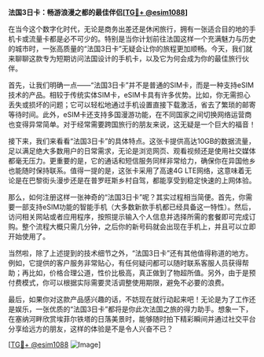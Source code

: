 **法国3日卡：畅游浪漫之都的最佳伴侣[[TG💪+ @esim1088](https://t.me/s/esim1088)]**

在当今这个数字化时代，无论是商务出差还是休闲旅行，拥有一张适合目的地的手机卡或流量卡都是必不可少的。特别是当你计划前往法国这样一个充满魅力与历史的城市时，一张高质量的“法国3日卡”无疑会让你的旅程更加顺畅。今天，我们就来聊聊这款专为短期访问法国设计的手机卡，以及它为何会成为你的最佳旅行伙伴。

首先，让我们明确一点——“法国3日卡”并不是普通的SIM卡，而是一种支持eSIM技术的产品。相较于传统实体SIM卡，eSIM卡具有许多优势。比如，你无需担心丢失或损坏的问题；它可以轻松地通过手机设置直接下载激活，省去了繁琐的邮寄等待时间。此外，eSIM卡还支持多国漫游功能，在不同国家之间切换网络运营商也变得异常简单。对于经常需要跨国旅行的朋友来说，这无疑是一个巨大的福音！

接下来，我们来看看“法国3日卡”的具体特点。这张卡提供高达10GB的数据流量，足以满足绝大多数用户的日常需求，无论是浏览网页、观看视频还是使用社交媒体都毫无压力。更重要的是，它的通话和短信服务同样非常给力，确保你在异国他乡也能随时保持联系。值得一提的是，这张卡采用了高速4G LTE网络，这意味着无论是在巴黎街头漫步还是在普罗旺斯乡村自驾，都能享受到稳定快速的上网体验。

那么，如何注册这样一张神奇的“法国3日卡”呢？其实过程相当简便。首先，你需要一部支持eSIM功能的智能手机（大多数新款手机都已经具备这一特性）。然后，访问相关网站或者应用程序，按照提示输入个人信息并选择所需的套餐即可完成订购。整个流程大概只需几分钟，之后你的新号码就会出现在手机上，并且可以立即开始使用了。

当然啦，除了上述提到的技术细节之外，“法国3日卡”还有其他值得称道的地方。例如，它提供的客户服务非常贴心，有任何疑问都可以随时联系客服人员获得帮助；再比如，价格合理公道，性价比极高，真正做到了物超所值。另外，由于是预付费模式，你可以根据实际需要灵活调整使用期限，避免不必要的浪费。

最后，如果你对这款产品感兴趣的话，不妨现在就行动起来吧！无论是为了工作还是娱乐，一张优质的“法国3日卡”都将是你此次法国之旅的得力助手。想象一下，在塞纳河畔欣赏埃菲尔铁塔的日落美景时，能够随时拍下精彩瞬间并通过社交平台分享给远方的朋友，这样的体验是不是令人兴奋不已？

[[TG💪+ @esim1088](https://t.me/s/esim1088) ![Image](https://i.postimg.cc/4NQfJmqS/Snipaste-2025-05-13-00-14-12.png)]